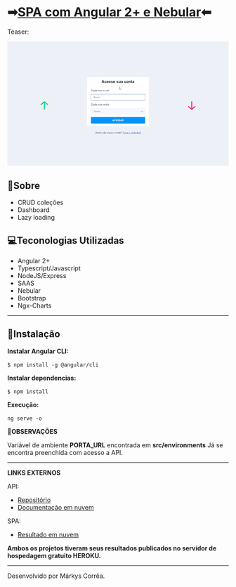 # ➡[SPA com Angular 2+ e Nebular](https://front-finan.herokuapp.com/)⬅

Teaser: 

<img src='./src/assets/img/gif.gif'>

## 🔖Sobre

- CRUD coleções
- Dashboard
- Lazy loading

## 💻Teconologias Utilizadas
- Angular 2+
- Typescript/Javascript
- NodeJS/Express
- SAAS
- Nebular
- Bootstrap
- Ngx-Charts

---

## 💾Instalação

**Instalar Angular CLI:**

```shell
$ npm install -g @angular/cli
```

**Instalar dependencias:**

```shell
$ npm install
```
**Execução:** 

```
ng serve -o
```
**📌OBSERVAÇÕES**

Variável de ambiente **PORTA_URL** encontrada em **src/environments** Já se encontra preenchida com acesso a API.

---

**LINKS EXTERNOS**

API:
- [Repositório](https://github.com/markyscorrea/back-finan)
- [Documentação em nuvem](https://back-finan.herokuapp.com/api-docs/)

SPA:
- [Resultado em nuvem](https://front-finan.herokuapp.com/login)


**Ambos os projetos tiveram seus resultados publicados no servidor de hospedagem gratuito HEROKU.**

---

Desenvolvido por Márkys Corrêa.
